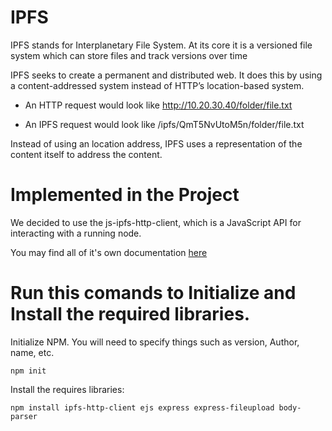 # IPFS

IPFS stands for Interplanetary File System. At its core it is a versioned file system which can store files and track versions over time

IPFS seeks to create a permanent and distributed web. It does this by using a content-addressed system instead of HTTP’s location-based system.

+ An HTTP request would look like http://10.20.30.40/folder/file.txt

+ An IPFS request would look like /ipfs/QmT5NvUtoM5n/folder/file.txt

Instead of using an location address, IPFS uses a representation of the content itself to address the content.

# Implemented in the Project

We decided to use the js-ipfs-http-client, which is a JavaScript API for interacting with a running node.

You may find all of it's own documentation [here](https://www.github.com/ipfs/js-ipfs-http-client)

# Run this comands to Initialize and Install the required libraries.

Initialize NPM. You will need to specify things such as version, Author, name, etc.

```
npm init
```

Install the requires libraries:

```
npm install ipfs-http-client ejs express express-fileupload body-parser
```
